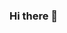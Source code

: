 ### Hi there 👋

<!--
**kl1ng3r/kl1ng3r** is a ✨ _special_ ✨ repository because its `README.md` (this file) appears on your GitHub profile.

Here are some ideas to get you started:

- 🔭 I’m currently working on ...me
- 🌱 I’m currently learning ... about me
- 👯 I’m looking to collaborate on ... me
- 🤔 I’m looking for help with ... me
- 💬 Ask me about ... myself
- 📫 How to reach me: ... hello
- 😄 Pronouns: ... me
- ⚡ Fun fact: ...
-->
